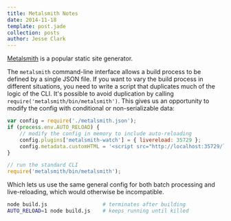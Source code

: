 ```yaml
---
title: Metalsmith Notes
date: 2014-11-18
template: post.jade
collection: posts
author: Jesse Clark
---
```


[Metalsmith](http://www.metalsmith.io/) is a popular static site generator.

The `metalsmith` command-line interface allows a build process to be defined by a single JSON file. If you want to vary the build process in different situations, you need to write a script that duplicates much of the logic of the CLI. It's possible to avoid duplication by calling `require('metalsmith/bin/metalsmith')`. This gives us an opportunity to modify the config with conditional or non-serializable data:

```JavaScript
var config = require('./metalsmith.json');
if (process.env.AUTO_RELOAD) {
    // modify the config in memory to include auto-reloading
    config.plugins['metalsmith-watch'] = { livereload: 35729 };
    config.metadata.customHTML = '<script src="http://localhost:35729/livereload.js?snipver=1"></script>');
}

// run the standard CLI
require('metalsmith/bin/metalsmith');
```

Which lets us use the same general config for both batch processing and live-reloading, which would otherwise be incompatible.

```Bash
node build.js                  # terminates after building
AUTO_RELOAD=1 node build.js    # keeps running until killed
```

<!-- more -->
